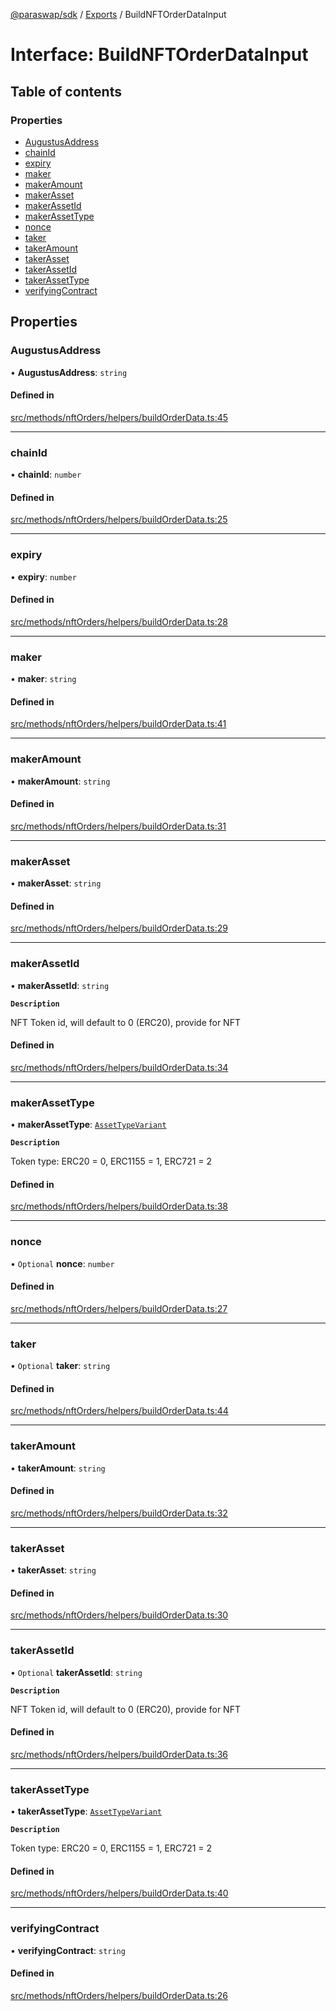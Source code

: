 [@paraswap/sdk](../README.md) / [Exports](../modules.md) / BuildNFTOrderDataInput

# Interface: BuildNFTOrderDataInput

## Table of contents

### Properties

- [AugustusAddress](BuildNFTOrderDataInput.md#augustusaddress)
- [chainId](BuildNFTOrderDataInput.md#chainid)
- [expiry](BuildNFTOrderDataInput.md#expiry)
- [maker](BuildNFTOrderDataInput.md#maker)
- [makerAmount](BuildNFTOrderDataInput.md#makeramount)
- [makerAsset](BuildNFTOrderDataInput.md#makerasset)
- [makerAssetId](BuildNFTOrderDataInput.md#makerassetid)
- [makerAssetType](BuildNFTOrderDataInput.md#makerassettype)
- [nonce](BuildNFTOrderDataInput.md#nonce)
- [taker](BuildNFTOrderDataInput.md#taker)
- [takerAmount](BuildNFTOrderDataInput.md#takeramount)
- [takerAsset](BuildNFTOrderDataInput.md#takerasset)
- [takerAssetId](BuildNFTOrderDataInput.md#takerassetid)
- [takerAssetType](BuildNFTOrderDataInput.md#takerassettype)
- [verifyingContract](BuildNFTOrderDataInput.md#verifyingcontract)

## Properties

### AugustusAddress

• **AugustusAddress**: `string`

#### Defined in

[src/methods/nftOrders/helpers/buildOrderData.ts:45](https://github.com/paraswap/paraswap-sdk/blob/feat/token-transfer-fees-types/src/methods/nftOrders/helpers/buildOrderData.ts#L45)

___

### chainId

• **chainId**: `number`

#### Defined in

[src/methods/nftOrders/helpers/buildOrderData.ts:25](https://github.com/paraswap/paraswap-sdk/blob/feat/token-transfer-fees-types/src/methods/nftOrders/helpers/buildOrderData.ts#L25)

___

### expiry

• **expiry**: `number`

#### Defined in

[src/methods/nftOrders/helpers/buildOrderData.ts:28](https://github.com/paraswap/paraswap-sdk/blob/feat/token-transfer-fees-types/src/methods/nftOrders/helpers/buildOrderData.ts#L28)

___

### maker

• **maker**: `string`

#### Defined in

[src/methods/nftOrders/helpers/buildOrderData.ts:41](https://github.com/paraswap/paraswap-sdk/blob/feat/token-transfer-fees-types/src/methods/nftOrders/helpers/buildOrderData.ts#L41)

___

### makerAmount

• **makerAmount**: `string`

#### Defined in

[src/methods/nftOrders/helpers/buildOrderData.ts:31](https://github.com/paraswap/paraswap-sdk/blob/feat/token-transfer-fees-types/src/methods/nftOrders/helpers/buildOrderData.ts#L31)

___

### makerAsset

• **makerAsset**: `string`

#### Defined in

[src/methods/nftOrders/helpers/buildOrderData.ts:29](https://github.com/paraswap/paraswap-sdk/blob/feat/token-transfer-fees-types/src/methods/nftOrders/helpers/buildOrderData.ts#L29)

___

### makerAssetId

• **makerAssetId**: `string`

**`Description`**

NFT Token id, will default to 0 (ERC20), provide for NFT

#### Defined in

[src/methods/nftOrders/helpers/buildOrderData.ts:34](https://github.com/paraswap/paraswap-sdk/blob/feat/token-transfer-fees-types/src/methods/nftOrders/helpers/buildOrderData.ts#L34)

___

### makerAssetType

• **makerAssetType**: [`AssetTypeVariant`](../modules.md#assettypevariant)

**`Description`**

Token type: ERC20 = 0, ERC1155 = 1, ERC721 = 2

#### Defined in

[src/methods/nftOrders/helpers/buildOrderData.ts:38](https://github.com/paraswap/paraswap-sdk/blob/feat/token-transfer-fees-types/src/methods/nftOrders/helpers/buildOrderData.ts#L38)

___

### nonce

• `Optional` **nonce**: `number`

#### Defined in

[src/methods/nftOrders/helpers/buildOrderData.ts:27](https://github.com/paraswap/paraswap-sdk/blob/feat/token-transfer-fees-types/src/methods/nftOrders/helpers/buildOrderData.ts#L27)

___

### taker

• `Optional` **taker**: `string`

#### Defined in

[src/methods/nftOrders/helpers/buildOrderData.ts:44](https://github.com/paraswap/paraswap-sdk/blob/feat/token-transfer-fees-types/src/methods/nftOrders/helpers/buildOrderData.ts#L44)

___

### takerAmount

• **takerAmount**: `string`

#### Defined in

[src/methods/nftOrders/helpers/buildOrderData.ts:32](https://github.com/paraswap/paraswap-sdk/blob/feat/token-transfer-fees-types/src/methods/nftOrders/helpers/buildOrderData.ts#L32)

___

### takerAsset

• **takerAsset**: `string`

#### Defined in

[src/methods/nftOrders/helpers/buildOrderData.ts:30](https://github.com/paraswap/paraswap-sdk/blob/feat/token-transfer-fees-types/src/methods/nftOrders/helpers/buildOrderData.ts#L30)

___

### takerAssetId

• `Optional` **takerAssetId**: `string`

**`Description`**

NFT Token id, will default to 0 (ERC20), provide for NFT

#### Defined in

[src/methods/nftOrders/helpers/buildOrderData.ts:36](https://github.com/paraswap/paraswap-sdk/blob/feat/token-transfer-fees-types/src/methods/nftOrders/helpers/buildOrderData.ts#L36)

___

### takerAssetType

• **takerAssetType**: [`AssetTypeVariant`](../modules.md#assettypevariant)

**`Description`**

Token type: ERC20 = 0, ERC1155 = 1, ERC721 = 2

#### Defined in

[src/methods/nftOrders/helpers/buildOrderData.ts:40](https://github.com/paraswap/paraswap-sdk/blob/feat/token-transfer-fees-types/src/methods/nftOrders/helpers/buildOrderData.ts#L40)

___

### verifyingContract

• **verifyingContract**: `string`

#### Defined in

[src/methods/nftOrders/helpers/buildOrderData.ts:26](https://github.com/paraswap/paraswap-sdk/blob/feat/token-transfer-fees-types/src/methods/nftOrders/helpers/buildOrderData.ts#L26)
